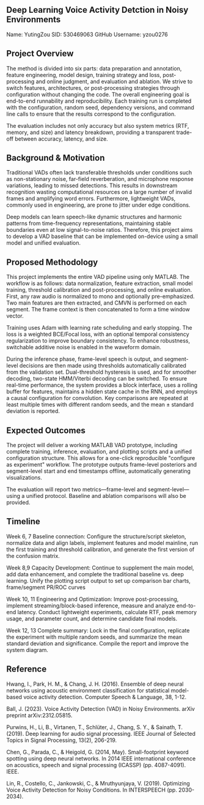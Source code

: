 ## Deep Learning Voice Activity Detction in Noisy Environments


Name: YutingZou
SID: 530469063
GitHub Username: yzou0276




## Project Overview

The method is divided into six parts: data preparation and annotation, feature engineering, model design, training strategy and loss, post-processing and online judgment, and evaluation and ablation. We strive to switch features, architectures, or post-processing strategies through configuration without changing the code. The overall engineering goal is end-to-end runnability and reproducibility. Each training run is completed with the configuration, random seed, dependency versions, and command line calls to ensure that the results correspond to the configuration.

The evaluation includes not only accuracy but also system metrics (RTF, memory, and size) and latency breakdown, providing a transparent trade-off between accuracy, latency, and size.

## Background & Motivation

Traditional VADs often lack transferable thresholds under conditions such as non-stationary noise, far-field reverberation, and microphone response variations, leading to missed detections. This results in downstream recognition wasting computational resources on a large number of invalid frames and amplifying word errors. Furthermore, lightweight VADs, commonly used in engineering, are prone to jitter under edge conditions.

Deep models can learn speech-like dynamic structures and harmonic patterns from time-frequency representations, maintaining stable boundaries even at low signal-to-noise ratios. Therefore, this project aims to develop a VAD baseline that can be implemented on-device using a small model and unified evaluation.


## Proposed Methodology


This project implements the entire VAD pipeline using only MATLAB. The workflow is as follows: data normalization, feature extraction, small model training, threshold calibration and post-processing, and online evaluation. First, any raw audio is normalized to mono and optionally pre-emphasized. Two main features are then extracted, and CMVN is performed on each segment. The frame context is then concatenated to form a time window vector.

Training uses Adam with learning rate scheduling and early stopping. The loss is a weighted BCE/Focal loss, with an optional temporal consistency regularization to improve boundary consistency. To enhance robustness, switchable additive noise is enabled in the waveform domain.


During the inference phase, frame-level speech is output, and segment-level decisions are then made using thresholds automatically calibrated from the validation set. Dual-threshold hysteresis is used, and for smoother decoding, two-state HMM/Viterbi decoding can be switched. To ensure real-time performance, the system provides a block interface, uses a rolling buffer for features, maintains a hidden state cache in the RNN, and employs a causal configuration for convolution. Key comparisons are repeated at least multiple times with different random seeds, and the mean ± standard deviation is reported.


## Expected Outcomes

The project will deliver a working MATLAB VAD prototype, including complete training, inference, evaluation, and plotting scripts and a unified configuration structure. This allows for a one-click reproducible "configure as experiment" workflow. The prototype outputs frame-level posteriors and segment-level start and end timestamps offline, automatically generating visualizations.

The evaluation will report two metrics—frame-level and segment-level—using a unified protocol. Baseline and ablation comparisons will also be provided.

## Timeline

Week 6, 7 Baseline connection: Configure the structure/script skeleton, normalize data and align labels, implement features and model mainline, run the first training and threshold calibration, and generate the first version of the confusion matrix.

Week 8,9 Capacity Development: Continue to supplement the main model, add data enhancement, and complete the traditional baseline vs. deep learning. Unify the plotting script output to set up comparison bar charts, frame/segment PR/ROC curves

Week 10, 11 Engineering and Optimization: Improve post-processing, implement streaming/block-based inference, measure and analyze end-to-end latency. Conduct lightweight experiments, calculate RTF, peak memory usage, and parameter count, and determine candidate final models.

Week 12, 13 Complete summary: Lock in the final configuration, replicate the experiment with multiple random seeds, and summarize the mean standard deviation and significance. Compile the report and improve the system diagram.



## Reference

Hwang, I., Park, H. M., & Chang, J. H. (2016). Ensemble of deep neural networks using acoustic environment classification for statistical model-based voice activity detection. Computer Speech & Language, 38, 1-12.

Ball, J. (2023). Voice Activity Detection (VAD) in Noisy Environments. arXiv preprint arXiv:2312.05815.

Purwins, H., Li, B., Virtanen, T., Schlüter, J., Chang, S. Y., & Sainath, T. (2019). Deep learning for audio signal processing. IEEE Journal of Selected Topics in Signal Processing, 13(2), 206-219.

Chen, G., Parada, C., & Heigold, G. (2014, May). Small-footprint keyword spotting using deep neural networks. In 2014 IEEE international conference on acoustics, speech and signal processing (ICASSP) (pp. 4087-4091). IEEE.

Lin, R., Costello, C., Jankowski, C., & Mruthyunjaya, V. (2019). Optimizing Voice Activity Detection for Noisy Conditions. In INTERSPEECH (pp. 2030-2034).


